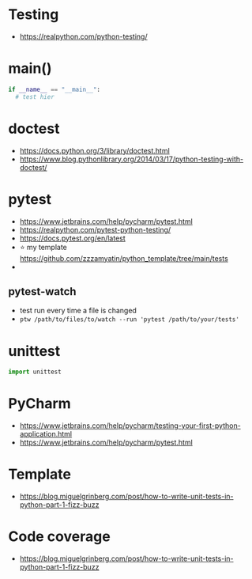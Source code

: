 # Testing

* https://realpython.com/python-testing/


# main()
```python
if __name__ == "__main__":
  # test hier
```

# doctest
* https://docs.python.org/3/library/doctest.html
* https://www.blog.pythonlibrary.org/2014/03/17/python-testing-with-doctest/

# pytest
* https://www.jetbrains.com/help/pycharm/pytest.html
* https://realpython.com/pytest-python-testing/
* https://docs.pytest.org/en/latest
* :star: my template https://github.com/zzzamyatin/python_template/tree/main/tests
* 
 
## pytest-watch
* test run every time a file is changed
* `ptw /path/to/files/to/watch --run 'pytest /path/to/your/tests'`

# unittest
```python
import unittest
```

# PyCharm
* https://www.jetbrains.com/help/pycharm/testing-your-first-python-application.html
* https://www.jetbrains.com/help/pycharm/pytest.html

# Template
* https://blog.miguelgrinberg.com/post/how-to-write-unit-tests-in-python-part-1-fizz-buzz

# Code coverage
* https://blog.miguelgrinberg.com/post/how-to-write-unit-tests-in-python-part-1-fizz-buzz
